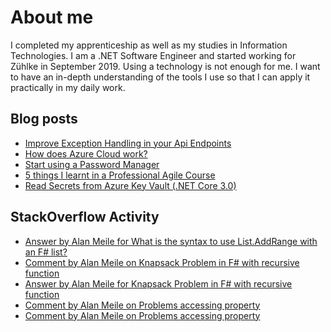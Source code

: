 # About me
I completed my apprenticeship as well as my studies in Information Technologies. I am a .NET Software Engineer and started working for Zühlke in September 2019. Using a technology is not enough for me. I want to have an in-depth understanding of the tools I use so that I can apply it practically in my daily work.

## Blog posts
<!-- BLOG-POST-LIST:START -->
- [Improve Exception Handling in your Api Endpoints](https://medium.com/@alan.meile/improve-exception-handling-in-your-api-endpoints-ea809337fecc?source=rss-ccd8707e0a7b------2)
- [How does Azure Cloud work?](https://medium.com/@alan.meile/how-does-azure-cloud-work-7479b6f12979?source=rss-ccd8707e0a7b------2)
- [Start using a Password Manager](https://medium.com/@alan.meile/start-using-a-password-manager-dab736c4c0cd?source=rss-ccd8707e0a7b------2)
- [5 things I learnt in a  Professional Agile Course](https://medium.com/@alan.meile/5-things-i-learnt-in-a-professional-agile-course-7755d7a5ed54?source=rss-ccd8707e0a7b------2)
- [Read Secrets from Azure Key Vault (.NET Core 3.0)](https://medium.com/@alan.meile/read-secrets-from-azure-key-vault-net-core-3-0-982b5485f642?source=rss-ccd8707e0a7b------2)
<!-- BLOG-POST-LIST:END -->

## StackOverflow Activity
<!-- STACKOVERFLOW:START -->
- [Answer by Alan Meile for What is the syntax to use List.AddRange with an F# list?](https://stackoverflow.com/questions/63309955/what-is-the-syntax-to-use-list-addrange-with-an-f-list/63323311#63323311)
- [Comment by Alan Meile on Knapsack Problem in F# with recursive function](https://stackoverflow.com/questions/62432616/knapsack-problem-in-f-with-recursive-function/62436119#62436119)
- [Answer by Alan Meile for Knapsack Problem in F# with recursive function](https://stackoverflow.com/questions/62432616/knapsack-problem-in-f-with-recursive-function/62436119#62436119)
- [Comment by Alan Meile on Problems accessing property](https://stackoverflow.com/questions/48366647/problems-accessing-property)
- [Comment by Alan Meile on Problems accessing property](https://stackoverflow.com/questions/48366647/problems-accessing-property)
<!-- STACKOVERFLOW:END -->
